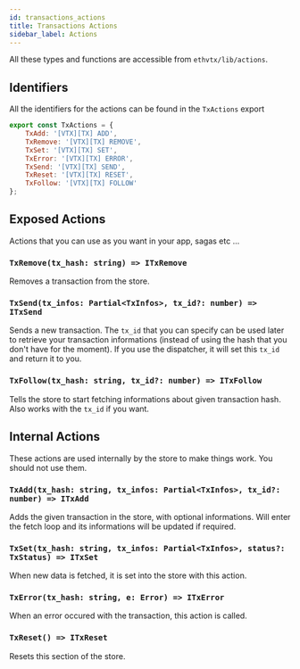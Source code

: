 ```yaml
---
id: transactions_actions
title: Transactions Actions
sidebar_label: Actions
---
```


All these types and functions are accessible from `ethvtx/lib/actions`.

## Identifiers

All the identifiers for the actions can be found in the `TxActions` export

```jsx
export const TxActions = {
    TxAdd: '[VTX][TX] ADD',
    TxRemove: '[VTX][TX] REMOVE',
    TxSet: '[VTX][TX] SET',
    TxError: '[VTX][TX] ERROR',
    TxSend: '[VTX][TX] SEND',
    TxReset: '[VTX][TX] RESET',
    TxFollow: '[VTX][TX] FOLLOW'
};
```

## Exposed Actions

Actions that you can use as you want in your app, sagas etc ...

### `TxRemove(tx_hash: string) => ITxRemove`

Removes a transaction from the store.

### `TxSend(tx_infos: Partial<TxInfos>, tx_id?: number) => ITxSend`

Sends a new transaction. The `tx_id` that you can specify can be used later to retrieve your transaction informations (instead of using the hash that you don't have for the moment). If you use the dispatcher, it will set this `tx_id` and return it to you.

### `TxFollow(tx_hash: string, tx_id?: number) => ITxFollow`

Tells the store to start fetching informations about given transaction hash. Also works with the `tx_id` if you want.



## Internal Actions

These actions are used internally by the store to make things work. You should not use them.

### `TxAdd(tx_hash: string, tx_infos: Partial<TxInfos>, tx_id?: number) => ITxAdd`

Adds the given transaction in the store, with optional informations. Will enter the fetch loop and its informations will be updated if required.

### `TxSet(tx_hash: string, tx_infos: Partial<TxInfos>, status?: TxStatus) => ITxSet`

When new data is fetched, it is set into the store with this action.

### `TxError(tx_hash: string, e: Error) => ITxError`

When an error occured with the transaction, this action is called.

### `TxReset() => ITxReset`

Resets this section of the store.

